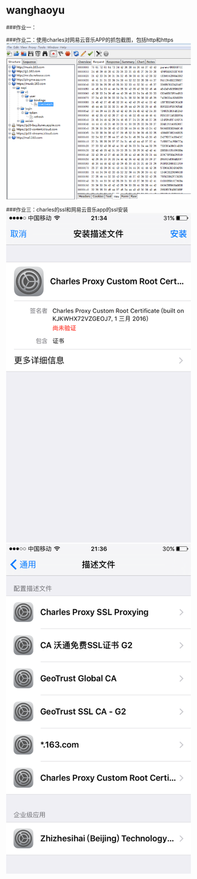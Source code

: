 # wanghaoyu
###作业一：



###作业二：使用charles对网易云音乐APP的抓包截图，包括http和https
![music](https://github.com/Test-Seven/wanghaoyu/blob/master/image/music.png "网易云音乐APP抓包截图") 

###作业三：charles的ssl和网易云音乐app的ssl安装
![charles](https://github.com/Test-Seven/wanghaoyu/blob/master/image/IMG_0098.PNG "charles的ssl安装")
![all](https://github.com/Test-Seven/wanghaoyu/blob/master/image/IMG_0099.PNG "所有安装的ssl")
